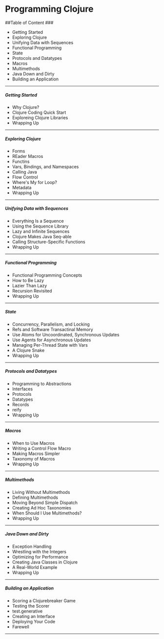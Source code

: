 Programming Clojure
===

##Table of Content ###

- Getting Started
- Exploring Clojure
- Unifying Data with Sequences
- Functional Programming
- State
- Protocols and Datatypes
- Macros
- Multimethods
- Java Down and Dirty
- Building an Application


---
##### Getting Started
- Why Clojure?
- Clojure Coding Quick Start
- Exploreing Clojure Libraries
- Wrapping Up

---
#####  Exploring Clojure

- Forms
- REader Macros
- Functins
- Vars, Bindings, and Namespaces
- Calling Java
- Flow Control
- Where's My for Loop?
- Metadata
- Wrapping Up

---
##### Unifying Data with Sequences
- Everything Is a Sequence
- Using the Sequence Library
- Lazy and Infinite Sequences
- Clojure Makes Java Seq-able
- Calling Structure-Specific Functions
- Wrapping Up

---
##### Functional Programming
- Functional Programming Concepts
- How to Be Lazy
- Lazier Than Lazy
- Recursion Revisited
- Wrapping Up

---
#####  State
- Concurrency, Parallelism, and Locking
- Refs and Software Transactinal Memory
- Use Atoms for Uncoordinated, Synchronous Updates
- Use Agents for Asynchronous Updates
- Managing Per-Thread State with Vars
- A Clojure Snake
- Wrapping Up

---
##### Protocols and Datatypes
- Programming to Abstractions
- Interfaces
- Protocols
- Datatypes
- Records
- reify
- Wrapping Up

---
##### Macros
- When to Use Macros
- Writing a Control Flow Macro
- Making Macros Simpler
- Taxonomy of Macros
- Wrapping Up

---
##### Multimethods
- Living Without Multimethods
- Defining Multimethods
- Moving Beyond Simple Dispatch
- Creating Ad Hoc Taxonomies
- When Should I Use Multimethods?
- Wrapping Up

---
##### Java Down and Dirty
- Exception Handling
- Wrestling with the Integers
- Optimizing for Performance
- Creating Java Classes in Clojure
- A Real-World Example
- Wrapping Up

---
##### Building an Application
- Scoring a Clojurebreaker Game
- Testing the Scorer
- test.generative
- Creating an Interface
- Deploying Your Code
- Farewell

---